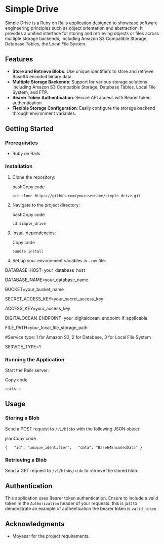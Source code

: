 Simple Drive
============

Simple Drive is a Ruby on Rails application designed to showcase software engineering principles such as object orientation and abstraction. It provides a unified interface for storing and retrieving objects or files across multiple storage backends, including Amazon S3 Compatible Storage, Database Tables, the Local File System.

Features
--------

*   **Store and Retrieve Blobs**: Use unique identifiers to store and retrieve Base64 encoded binary data.
*   **Multiple Storage Backends**: Support for various storage solutions including Amazon S3 Compatible Storage, Database Tables, Local File System, and FTP.
*   **Bearer Token Authentication**: Secure API access with Bearer token authentication.
*   **Flexible Storage Configuration**: Easily configure the storage backend through environment variables.

Getting Started
---------------

### Prerequisites

*   Ruby on Rails

### Installation

1.  Clone the repository:
    
    bashCopy code
    
    `git clone https://github.com/yourusername/simple_drive.git`
    
2.  Navigate to the project directory:
    
    bashCopy code
    
    `cd simple_drive`
    
3.  Install dependencies:
    
    Copy code
    
    `bundle install`
    
4.  Set up your environment variables in `.env` file:

DATABASE_HOST=your_database_host

DATABASE_NAME=your_database_name

BUCKET=your_bucket_name

SECRET_ACCESS_KEY=your_secret_access_key

ACCESS_KEY=your_access_key

DIGITALOCEAN_ENDPOINT=your_digitalocean_endpoint_if_applicable

FILE_PATH=your_local_file_storage_path

#Service type: 1 for Amazon S3, 2 for Database, 3 for Local File System

SERVICE_TYPE=1
    

### Running the Application

Start the Rails server:

Copy code

`rails s`

Usage
-----

### Storing a Blob

Send a POST request to `/v1/blobs` with the following JSON object:

jsonCopy code

`{   "id": "unique_identifier",   "data": "Base64EncodedData" }`

### Retrieving a Blob

Send a GET request to `/v1/blobs/<id>` to retrieve the stored blob.

Authentication
--------------

This application uses Bearer token authentication. Ensure to include a valid token in the `Authorization` header of your requests.
this is just to demonstrate an example of authentication 
the bearer token is `valid_token`

Acknowledgments
---------------
*   Moyasar for the project requirements.
